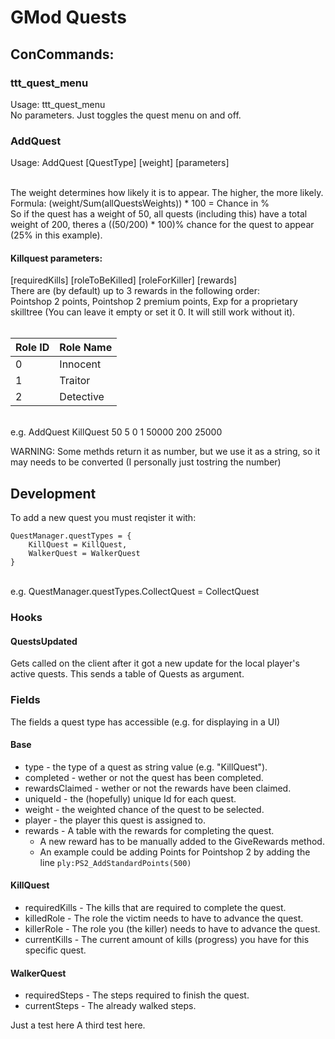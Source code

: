 # GMod Quests

## ConCommands:
### ttt_quest_menu
Usage: ttt_quest_menu<br />
No parameters. Just toggles the quest menu on and off.
### AddQuest
Usage: AddQuest [QuestType] [weight] [parameters]<br /><br />

The weight determines how likely it is to appear. The higher, the more likely.<br />
Formula: (weight/Sum(allQuestsWeights)) * 100 = Chance in %<br />
So if the quest has a weight of 50, all quests (including this) have a total weight of 200, theres a ((50/200) * 100)% chance for the quest to appear (25% in this example).
#### Killquest parameters:
[requiredKills] [roleToBeKilled] [roleForKiller] [rewards]<br />
There are (by default) up to 3 rewards in the following order:<br />
Pointshop 2 points, Pointshop 2 premium points, Exp for a proprietary skilltree (You can leave it empty or set it 0. It will still work without it).<br /><br />

| Role ID | Role Name  |  
|---------|------------|  
| 0       | Innocent   |  
| 1       | Traitor    |  
| 2       | Detective  |  
<br />
e.g. AddQuest KillQuest 50 5 0 1 50000 200 25000<br />

WARNING: Some methds return it as number, but we use it as a string, so it may needs to be converted (I personally just tostring the number)

## Development
To add a new quest you must reqister it with:<br />
```
QuestManager.questTypes = {
    KillQuest = KillQuest,
    WalkerQuest = WalkerQuest
}
```
<br />
e.g. QuestManager.questTypes.CollectQuest = CollectQuest

### Hooks
#### QuestsUpdated
Gets called on the client after it got a new update for the local player's active quests. This sends a table of Quests as argument.

### Fields
The fields a quest type has accessible (e.g. for displaying in a UI)
#### Base
- type - the type of a quest as string value (e.g. "KillQuest").
- completed - wether or not the quest has been completed.
- rewardsClaimed - wether or not the rewards have been claimed.
- uniqueId - the (hopefully) unique Id for each quest. 
- weight - the weighted chance of the quest to be selected.
- player - the player this quest is assigned to.
- rewards - A table with the rewards for completing the quest.
    - A new reward has to be manually added to the GiveRewards method.
    - An example could be adding Points for Pointshop 2 by adding the line `ply:PS2_AddStandardPoints(500)`
#### KillQuest
- requiredKills - The kills that are required to complete the quest.
- killedRole -  The role the victim needs to have to advance the quest.
- killerRole - The role you (the killer) needs to have to advance the quest.
- currentKills - The current amount of kills (progress) you have for this specific quest.
#### WalkerQuest
- requiredSteps - The steps required to finish the quest.
- currentSteps - The already walked steps.

Just a test here
A third test here.

